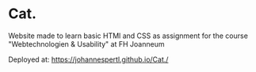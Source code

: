 # Cat.

Website made to learn basic HTMl and CSS as assignment for the course "Webtechnologien & Usability" at FH Joanneum 

 Deployed at: https://johannespertl.github.io/Cat./
